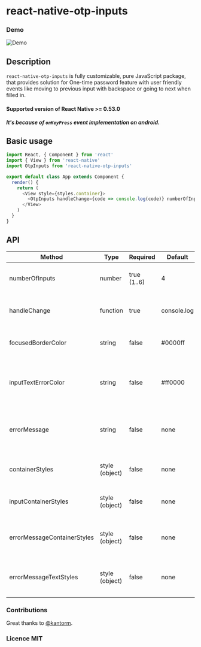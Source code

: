 # react-native-otp-inputs

### Demo

![Demo](https://user-images.githubusercontent.com/17621507/36565065-a03b98b0-181f-11e8-9a54-09d978bec892.gif)

## Description

`react-native-otp-inputs` is fully customizable, pure JavaScript package, that provides solution for One-time password feature with user friendly events like moving to previous input with backspace or going to next when filled in.

#### Supported version of React Native >= 0.53.0

**_It's because of `onKeyPress` event implementation on android._**

## Basic usage

```js
import React, { Component } from 'react'
import { View } from 'react-native'
import OtpInputs from 'react-native-otp-inputs'

export default class App extends Component {
  render() {
    return (
      <View style={styles.container}>
        <OtpInputs handleChange={code => console.log(code)} numberOfInputs={6} />
      </View>
    )
  }
}
```

## API

| Method                      | Type           | Required    | Default     | Description                                                  |
| --------------------------- | -------------- | ----------- | ----------- | ------------------------------------------------------------ |
| numberOfInputs              | number         | true (1..6) | 4           | How many inputs should be rendered                           |
| handleChange                | function       | true        | console.log | Returns otp code which is typed in inputs                    |
| focusedBorderColor          | string         | false       | #0000ff     | borderColor of input when focused                            |
| inputTextErrorColor         | string         | false       | #ff0000     | Color of text inside input container when error is passed in |
| errorMessage                | string         | false       | none        | Error message that is displayed above inputs                 |
| containerStyles             | style (object) | false       | none        | Styles applied to whole container                            |
| inputContainerStyles        | style (object) | false       | none        | Styles applied to each input container                       |
| errorMessageContainerStyles | style (object) | false       | none        | Styles applied to error message container                    |
| errorMessageTextStyles      | style (object) | false       | none        | Styles applied to error message text                         |

### Contributions

Great thanks to [@kantorm](https://github.com/kantorm).

### Licence MIT

